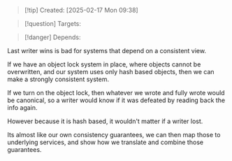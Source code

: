 
>[!tip] Created: [2025-02-17 Mon 09:38]

>[!question] Targets: 

>[!danger] Depends: 

Last writer wins is bad for systems that depend on a consistent view.

If we have an object lock system in place, where objects cannot be overwritten, and our system uses only hash based objects, then we can make a strongly consistent system.

If we turn on the object lock, then whatever we wrote and fully wrote would be canonical, so a writer would know if it was defeated by reading back the info again.

However because it is hash based, it wouldn't matter if a writer lost.

Its almost like our own consistency guarantees, we can then map those to underlying services, and show how we translate and combine those guarantees.